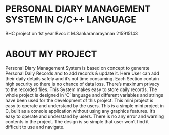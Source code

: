 # PERSONAL DIARY MANAGEMENT SYSTEM IN C/C++ LANGUAGE

BHC project on 1st year Bvoc it 
M.Sankaranarayanan
215915143

# ABOUT MY PROJECT 
Personal Diary Management System is based on concept to generate Personal 
Daily Records and to add records & update it. Here User can add their daily details safely 
and it’s not time consuming. Each Section contain high security so there is no chance of 
data loss. There’s maximum privacy to the recorded files. This System makes easy to store 
daily records. The whole project is designed in ‘C’ language and different variables and 
strings have been used for the development of this project. This mini project is easy to 
operate and understand by the users. This is a simple mini project in C, built as a console 
application without using any graphics features. It’s easy to operate and understand by 
users. There is no any error and warning contents in the project. The design is so simple 
that user won’t find it difficult to use and navigate.
